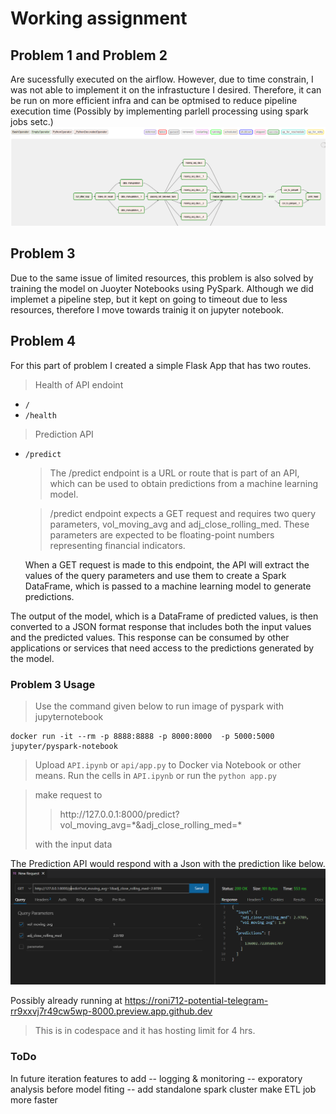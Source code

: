 # Working assignment

## Problem 1 and Problem 2

Are sucessfully executed on the airflow. However, due to time constrain, I was not able to implement it on the infrastucture I desired. Therefore, it can be run on more efficient infra and can be optmised to reduce pipeline execution time (Possibly by implementing parlell processing using spark jobs setc.)
<img src= "dag.png">

## Problem 3 
Due to the same issue of limited resources, this problem is also solved by training the model on Juoyter Notebooks using PySpark. Although we did implemet a pipeline step, but it kept on going to timeout due to less resources, therefore I move towards trainig it on jupyter notebook.

## Problem 4
For this part of problem I created a simple Flask App that has two routes.
> Health of API endoint
 -  `/` 
 - `/health` 
> Prediction API
 - `/predict`
    > The /predict endpoint is a URL or route that is part of an API, which can be used to obtain predictions from a machine learning model.
    
    > /predict endpoint expects a GET request and requires two query parameters, vol_moving_avg and adj_close_rolling_med. These parameters are expected to be floating-point numbers representing financial indicators.
    
    When a GET request is made to this endpoint, the API will extract the values of the query parameters and use them to create a Spark DataFrame, which is passed to a machine learning model to generate predictions.

The output of the model, which is a DataFrame of predicted values, is then converted to a JSON format response that includes both the input values and the predicted values. This response can be consumed by other applications or services that need access to the predictions generated by the model.

### Problem 3 Usage
> Use the command given below to run image of pyspark with jupyternotebook

    docker run -it --rm -p 8888:8888 -p 8000:8000  -p 5000:5000 jupyter/pyspark-notebook

> Upload `API.ipynb` or `api/app.py` to Docker via Notebook or other means.
> Run the cells in `API.ipynb` or run the `python app.py`

> make request to 
>> <p>http://127.0.0.1:8000/predict?vol_moving_avg=*&adj_close_rolling_med=*</p>
> with the input data

The Prediction API would respond with a Json with the prediction like below.
<img src="APIReqRes.png" />

Possibly already running at https://roni712-potential-telegram-rr9xxvj7r49cw5wp-8000.preview.app.github.dev
> This is in codespace and it has hosting limit for 4 hrs.

### ToDo

In future iteration features to add
-- logging & monitoring
-- exporatory analysis before model fiting
-- add standalone spark cluster make ETL job more faster